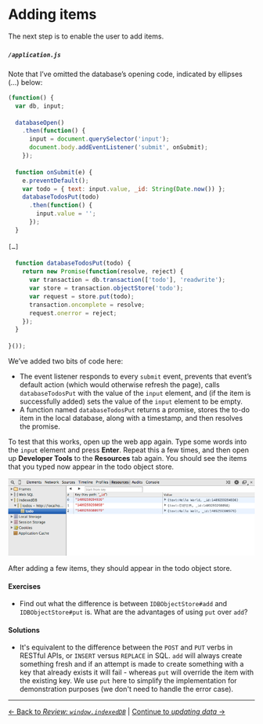 # Adding items

The next step is to enable the user to add items.

##### `/application.js`

Note that I’ve omitted the database’s opening code, indicated by ellipses (…) below:

```js
(function() {
  var db, input;

  databaseOpen()
    .then(function() {
      input = document.querySelector('input');
      document.body.addEventListener('submit', onSubmit);
    });

  function onSubmit(e) {
    e.preventDefault();
    var todo = { text: input.value, _id: String(Date.now()) };
    databaseTodosPut(todo)
      .then(function() {
        input.value = '';
      });
  }

[…]

  function databaseTodosPut(todo) {
    return new Promise(function(resolve, reject) {
      var transaction = db.transaction(['todo'], 'readwrite');
      var store = transaction.objectStore('todo');
      var request = store.put(todo);
      transaction.oncomplete = resolve;
      request.onerror = reject;
    });
  }

}());
```

We’ve added two bits of code here:

- The event listener responds to every `submit` event, prevents that event’s default action (which would otherwise refresh the page), calls `databaseTodosPut` with the value of the `input` element, and (if the item is successfully added) sets the value of the `input` element to be empty.
- A function named `databaseTodosPut` returns a promise, stores the to-do item in the local database, along with a timestamp, and then resolves the promise.

To test that this works, open up the web app again. Type some words into the `input` element and press **Enter**. Repeat this a few times, and then open up **Developer Tools** to the **Resources** tab again. You should see the items that you typed now appear in the todo object store.

![After adding a few items, they should appear in the todo object store](./screenshot.png)

After adding a few items, they should appear in the todo object store.

#### Exercises

- Find out what the difference is between `IDBObjectStore#add` and `IDBObjectStore#put` is.  What are the advantages of using `put` over `add`?


#### Solutions

- It's equivalent to the difference between the `POST` and `PUT` verbs in RESTful APIs, or `INSERT` versus `REPLACE` in SQL.  `add` will always create something fresh and if an attempt is made to create something with a key that already exists it will fail - whereas `put` will override the item with the existing key.  We use `put` here to simplify the implementation for demonstration purposes (we don't need to handle the error case).

---

[← Back to *Review: `window.indexedDB`*](../05-review-window-indexeddb) | [Continue to *updating data* →](../07-getting-data)
